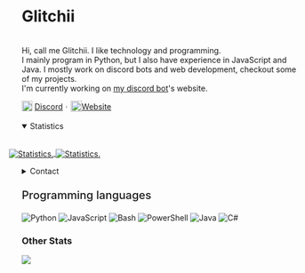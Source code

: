 
<div>
    <p>
      <h1>Glitchii</h1>
      <br>
      <div>
        Hi, call me Glitchii. I like technology and programming.<br>
        I mainly program in Python, but I also have experience in JavaScript and Java.
        I mostly work on discord bots and web development, checkout some of my projects.<br>
        I'm currently working on <a href="https://discord.com/oauth2/authorize?client_id=663074487335649292&scope=bot&permissions=1479928959"> my discord bot</a>'s website.
      </div>
    </p>
    <div>
      <div>
        <img src="https://camo.githubusercontent.com/a06693be73e2ebd51c2a14ca290be2c0bcae9c68681c4dbc449a6f956ad84e1f/68747470733a2f2f696d672e69636f6e73382e636f6d2f636f6c6f722f313630302f646973636f72642d6e65772d6c6f676f2e706e67" width="19px" style="text-align:center" align="top">
        <a href="https://discord.com/users/642791754160013312">Discord</a>︲<img src="https://avatars2.githubusercontent.com/u/46096865?s=460&u=c17d80c0914eb1efe02ebe9aeba11b1e3cf9212a" width="20px" style="text-align:center" align="top"><a href="https://glitchii.github.io/">Website</a>
      </div>
    </div>
    <br>
  
  <details style="cursor: pointer;" open>
    <summary>Statistics</summary>
    <br>
    <p>
        <a href="https://github.com/glitchii" style="position: relative;left: -23px;">
            <img align="center" src="https://github-readme-stats.vercel.app/api/top-langs/?username=glitchii&show_icons=true&show_icons=true&title_color=fff&icon_color=f0f0f0&text_color=f0f0f0&bg_color=0d1117&hide_border=true" alt="Statistics." />
            <img align="center" src="https://github-readme-stats.vercel.app/api?username=glitchii&show_icons=true&include_all_commits=true&show_icons=true&title_color=fff&icon_color=f0f0f0&text_color=f0f0f0&bg_color=0d1117&hide_border=true" alt="Statistics." />
        </a>
    </p>
  </details>
  
  <details style="cursor: pointer;">
    <summary style="margin-bottom: 3px">Contact</summary>
         <img src="https://camo.githubusercontent.com/a06693be73e2ebd51c2a14ca290be2c0bcae9c68681c4dbc449a6f956ad84e1f/68747470733a2f2f696d672e69636f6e73382e636f6d2f636f6c6f722f313630302f646973636f72642d6e65772d6c6f676f2e706e67" width="19px " style="text-align:center" align="center">
         <a href="https://discord.com/users/642791754160013312">Discord: Λcє#0002</a>
    <br>
         <img src="https://www.iconsdb.com/icons/preview/caribbean-blue/at-xxl.png" width="19px " style="text-align:center">
         <a href="mailto:hello@tempfile.site">Email: hello@tempfile.site</a>
    <br>     I'm quite active on discord, so feel free to message me there if you prefer
  </details>
  
  <div width="100%" height="1px" style="background: linear-gradient(to right, transparent, lightgrey, transparent); margin: 10px;"></div>
  <p style="font-size: 20px;  font-weight: 500;">Programming languages</p>
  
  ![Python](https://img.shields.io/badge/-Python-000?&logo=Python)
  ![JavaScript](https://img.shields.io/badge/-JavaScript-000?&logo=JavaScript)
  ![Bash](https://img.shields.io/badge/-Bash-000?&logo=GNUBash)
  ![PowerShell](https://img.shields.io/badge/-Powershell-000?&logo=Powershell)
  ![Java](https://img.shields.io/badge/-Java-000?&logo=Java)
  ![C#](https://img.shields.io/badge/-CSharp-000?&logo=Csharp)
  <br>
  <h3>Other Stats</h3>
  
  ![](https://komarev.com/ghpvc/?username=glitchii&style=flat-square)
  
  </div>
  <!-- <p align="center" style="text-align: center; font-size:10px">I used '<a href="https://github.com/anuraghazra/github-readme-stats">github-readme-stats</a>' for the stats</p> -->
  </div>
  
